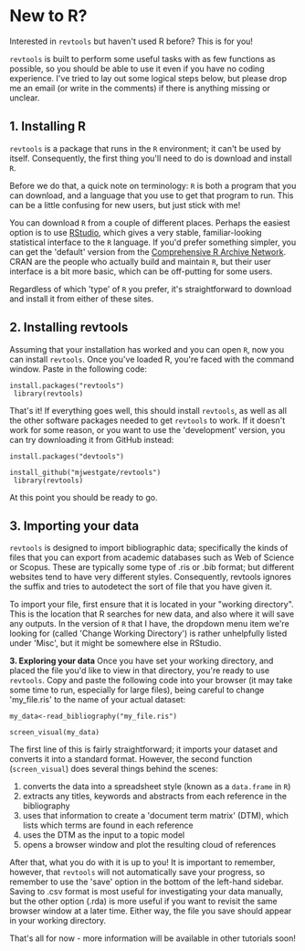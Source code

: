 <h1>New to R?</h1>
Interested in <code>revtools</code> but haven't used R before? This is for you!

<code>revtools</code> is built to perform some useful tasks with as few functions as possible, so you should be able to use it even if you have no coding experience. I've tried to lay out some logical steps below, but please drop me an email (or write in the comments) if there is anything missing or unclear.

<h2>1. Installing R</h2>
<code>revtools</code> is a package that runs in the <code>R</code> environment; it can't be used by itself. Consequently, the first thing you'll need to do is download and install <code>R</code>.

Before we do that, a quick note on terminology: <code>R</code> is both a program that you can download, and a language that you use to get that program to run. This can be a little confusing for new users, but just stick with me!

You can download <code>R</code> from a couple of different places. Perhaps the easiest option is to use <a href="https://www.rstudio.com" target="_blank" rel="noopener">RStudio</a>, which gives a very stable, familiar-looking statistical interface to the <code>R</code> language. If you'd prefer something simpler, you can get the 'default' version from the <a href="https://cran.r-project.org" target="_blank" rel="noopener">Comprehensive R Archive Network</a>. CRAN are the people who actually build and maintain <code>R</code>, but their user interface is a bit more basic, which can be off-putting for some users.

Regardless of which 'type' of <code>R</code> you prefer, it's straightforward to download and install it from either of these sites.

<h2>2. Installing revtools</h2>
Assuming that your installation has worked and you can open <code>R</code>, now you can install <code>revtools</code>. Once you've loaded R, you're faced with the command window. Paste in the following code:

<code>install.packages("revtools")<br>
library(revtools)</code>

That's it! If everything goes well, this should install <code>revtools</code>, as well as all the other software packages needed to get <code>revtools</code> to work. If it doesn't work for some reason, or you want to use the 'development' version, you can try downloading it from GitHub instead:

<code>install.packages("devtools")<br>
install_github("mjwestgate/revtools")<br>
library(revtools)</code>

At this point you should be ready to go.

<h2>3. Importing your data</h2>
<code>revtools</code> is designed to import bibliographic data; specifically the kinds of files that you can export from academic databases such as Web of Science or Scopus. These are typically some type of .ris or .bib format; but different websites tend to have very different styles. Consequently, revtools ignores the suffix and tries to autodetect the sort of file that you have given it.

To import your file, first ensure that it is located in your "working directory". This is the location that R searches for new data, and also where it will save any outputs. In the version of <code>R</code> that I have, the dropdown menu item we're looking for (called 'Change Working Directory') is rather unhelpfully listed under 'Misc', but it might be somewhere else in RStudio.

<b>3. Exploring your data</b>
Once you have set your working directory, and placed the file you'd like to view in that directory, you're ready to use <code>revtools</code>. Copy and paste the following code into your browser (it may take some time to run, especially for large files), being careful to change 'my_file.ris' to the name of your actual dataset:

<code>my_data<-read_bibliography("my_file.ris")<br>
screen_visual(my_data)</code>

The first line of this is fairly straightforward; it imports your dataset and converts it into a standard format. However, the second function (<code>screen_visual</code>) does several things behind the scenes:
<ol>
	<li>converts the data into a spreadsheet style (known as a <code>data.frame</code> in <code>R</code>)</li>
	<li>extracts any titles, keywords and abstracts from each reference in the bibliography</li>
	<li>uses that information to create a 'document term matrix' (DTM), which lists which terms are found in each reference</li>
	<li>uses the DTM as the input to a topic model</li>
	<li>opens a browser window and plot the resulting cloud of references</li>
</ol>
After that, what you do with it is up to you! It is important to remember, however, that <code>revtools</code> will not automatically save your progress, so remember to use the 'save' option in the bottom of the left-hand sidebar. Saving to .csv format is most useful for investigating your data manually, but the other option (.rda) is more useful if you want to revisit the same browser window at a later time. Either way, the file you save should appear in your working directory.

That's all for now - more information will be available in other tutorials soon!